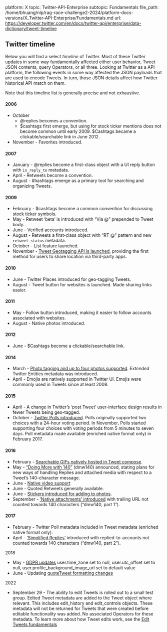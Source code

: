 platform: X
topic: Twitter-API-Enterprise
subtopic: Fundamentals
file_path: /home/bhuang/nlp/rag-race-challenge2-2024/platform-docs-versions/X_Twitter-API-Enterprise/Fundamentals.md
url: https://developer.twitter.com/en/docs/twitter-api/enterprise/data-dictionary/tweet-timeline


## Twitter timeline

Below you will find a select _timeline_ of Twitter. Most of these Twitter updates in some way fundamentally affected either user behavior, Tweet JSON contents, query Operators, or all three. Looking at Twitter as a API platform, the following events in some way affected the JSON payloads that are used to encode Tweets. In turn, those JSON details affect how Twitter historical API match on them.

Note that this timeline list is generally precise and not exhaustive.  

#### 2006

* October
    * @replies becomes a convention.
    * $cashtags first emerge, but using for stock ticker mentions does not become common until early 2009. $Cashtags became a clickable/searchable link in June 2012.
* November - Favorites introduced.

#### 2007

* January - @replies become a first-class object with a UI reply button with `in_reply_to` metadata.
* April - Retweets become a convention.
* August - #hashtags emerge as a primary tool for searching and organizing Tweets.

#### 2009

* February - $cashtags become a common convention for discussing stock ticker symbols.
* May - Retweet ‘beta’ is introduced with “Via @” prepended to Tweet body.
* June - Verified accounts introduced.
* August - Retweets a first-class object with “RT @” pattern and new `retweet_status` metadata.
* October - List feature launched.
* November - [Tweet Geotagging API is launched](https://blog.twitter.com/2009/think-globally-tweet-locally), providing the first method for users to share location via third-party apps.

#### 2010

* June - Twitter Places introduced for geo-tagging Tweets.
* August - Tweet button for websites is launched. Made sharing links easier.

#### 2011

* May - Follow button introduced, making it easier to follow accounts associated with websites.
* August - Native photos introduced.

#### 2012

* June - $Cashtags become a clickable/searchable link.

#### 2014

* March - [Photo tagging and up to four photos supported](https://blog.twitter.com/2014/photos-just-got-more-social). _Extended_ Twitter Entities metadata was introduced.
* April - Emojis are natively supported in Twitter UI. Emojis were commonly used in Tweets since at least 2008.

#### 2015

* April - A change in Twitter’s ‘post Tweet’ user-interface design results in fewer Tweets being geo-tagged.
* October - [Twitter Polls introduced](https://blog.twitter.com/2015/introducing-twitter-polls). Polls originally supported two choices with a 24-hour voting period. In November, Polls started supporting four choices with voting periods from 5 minutes to seven days. Poll metadata made available (enriched native format only) in February 2017.

#### 2016

* February - [Searchable GIFs natively hosted in Tweet compose](https://blog.twitter.com/2016/introducing-gif-search-on-twitter).
* May - [“Doing More with 140”](https://blog.twitter.com/express-even-more-in-140-characters) (dmw140) announced, stating plans for new ways of handling Replies and attached media with respect to a Tweet’s 140-character message.
* June - [Native video support](https://blog.twitter.com/official/en_us/a/2016/new-ways-to-tap-into-video-on-twitter.html)
* June - Quoted Retweets generally available.
* June - [Stickers introduced for adding to photos](https://blog.twitter.com/2016/introducing-stickers-on-twitter).
* September - [‘Native attachments’ introduced](https://twitter.com/Twitter/status/777915304261193728) with trailing URL not counted towards 140 characters (“dmw140, part 1”).

#### 2017

* February - Twitter Poll metadata included in Tweet metadata (enriched native format only).
* April - [‘Simplified Replies’](https://blog.twitter.com/2017/now-on-twitter-140-characters-for-your-replies) introduced with replied-to-accounts not counted towards 140 characters (“dmw140, part 2”).

2018

* May - [GDPR updates](https://twittercommunity.com/t/upcoming-changes-to-the-developer-platform/104603) user.time\_zone set to null, user.utc\_offset set to null, user.profile\_background\_image\_url set to default value
* June - Updating [quoteTweet formatting changes](https://twittercommunity.com/t/updating-how-urls-are-rendered-in-the-quote-tweet-payload/105473)

2022

* September 29 - The ability to edit Tweets is rolled out to a small test group. Edited Tweet metadata are added to the Tweet object where relevant. This includes edit\_history and edit\_controls objects. These metadata will not be returned for Tweets that were created before editable functionality was added. No associated Operators for these metadata. To learn more about how Tweet edits work, see the [Edit Tweets fundamentals](https://developer.twitter.com/en/docs/twitter-api/edit-tweets)